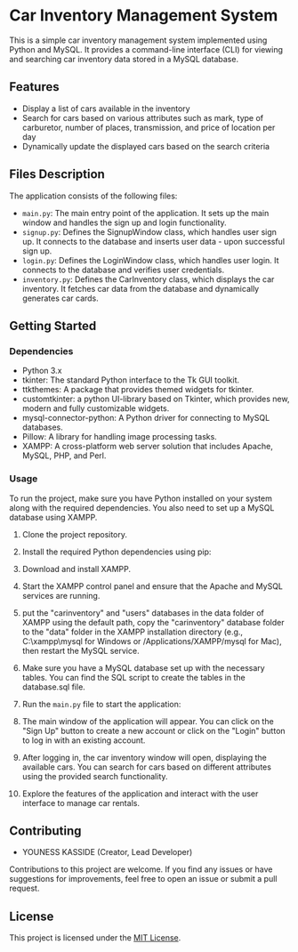 # Car Inventory Management System

This is a simple car inventory management system implemented using Python and MySQL. It provides a command-line interface (CLI) for viewing and searching car inventory data stored in a MySQL database.

## Features

- Display a list of cars available in the inventory
- Search for cars based on various attributes such as mark, type of carburetor, number of places, transmission, and price of location per day
- Dynamically update the displayed cars based on the search criteria

## Files Description

The application consists of the following files:

* `main.py`: The main entry point of the application. It sets up the main window and handles the sign up and login      functionality.
* `signup.py`: Defines the SignupWindow class, which handles user sign up. It connects to the database and inserts user data - upon successful sign up.
* `login.py`: Defines the LoginWindow class, which handles user login. It connects to the database and verifies user credentials.
* `inventory.py`: Defines the CarInventory class, which displays the car inventory. It fetches car data from the database and  dynamically generates car cards.

## Getting Started

### Dependencies

- Python 3.x
- tkinter: The standard Python interface to the Tk GUI toolkit.
- ttkthemes: A package that provides themed widgets for tkinter.
- customtkinter: a python UI-library based on Tkinter, which provides new, modern and fully customizable widgets.
- mysql-connector-python: A Python driver for connecting to MySQL databases.
- Pillow: A library for handling image processing tasks.
- XAMPP: A cross-platform web server solution that includes Apache, MySQL, PHP, and Perl.

### Usage

To run the project, make sure you have Python installed on your system along with the required dependencies. You also need to set up a MySQL database using XAMPP.

1. Clone the project repository.

2. Install the required Python dependencies using pip:

3. Download and install XAMPP.

4. Start the XAMPP control panel and ensure that the Apache and MySQL services are running.

5. put the "carinventory" and "users" databases in the data folder of XAMPP using the default path, copy the "carinventory" database folder to the "data" folder in the XAMPP installation directory (e.g., C:\xampp\mysql for Windows or /Applications/XAMPP/mysql for Mac), then restart the MySQL service.

6. Make sure you have a MySQL database set up with the necessary tables. You can find the SQL script to create the tables in the database.sql file.

7. Run the `main.py` file to start the application:

8. The main window of the application will appear. You can click on the "Sign Up" button to create a new account or click on the "Login" button to log in with an existing account.

9. After logging in, the car inventory window will open, displaying the available cars. You can search for cars based on different attributes using the provided search functionality.

10. Explore the features of the application and interact with the user interface to manage car rentals.

## Contributing

- YOUNESS KASSIDE (Creator, Lead Developer)

Contributions to this project are welcome. If you find any issues or have suggestions for improvements, feel free to open an issue or submit a pull request.

## License

This project is licensed under the [MIT License](LICENSE).


